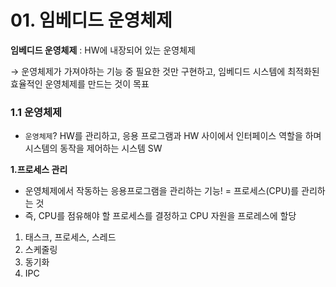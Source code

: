 # 01. 임베디드 운영체제

**임베디드 운영체제** : HW에 내장되어 있는 운영체제

→ 운영체제가 가져야하는 기능 중 필요한 것만 구현하고, 임베디드 시스템에 최적화된 효율적인 운영체제를 만드는 것이 목표

### 1.1 운영체제

- `운영체제`? HW를 관리하고, 응용 프로그램과 HW 사이에서 인터페이스 역할을 하며 시스템의 동작을 제어하는 시스템 SW

**1.프로세스 관리**

- 운영체제에서 작동하는 응용프로그램을 관리하는 기능! = 프로세스(CPU)를 관리하는 것
- 즉, CPU를 점유해야 할 프로세스를 결정하고 CPU 자원을 프로레스에 할당
1. 태스크, 프로세스, 스레드
2. 스케줄링
3. 동기화
4. IPC
